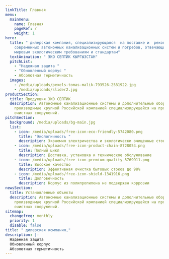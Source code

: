 ```yaml
---
linkTitle: Главная
menu:
  mainmenu:
    name: Главная
    pageRef: /
    weight: 1
hero:
  title: " дилерская компания, специализирующаяся  на поставке и  реконструкции
    современных автономных канализационных систем и погребов, отвечающие всем
    мировым экологическим требованиям и стандартам"
  textAnimation: " ЭКО СЕПТИК КЫРГЫЗСТАН"
  pitchList:
    - "Надежная защита "
    - "Обновленный корпус "
    - Абсолютная герметичность
  images:
    - /media/uploads/pexels-tomas-malik-793526-2581922.jpg
    - /media/uploads/slider2.jpg
productSection:
  title: Продукция ЭКО СЕПТИК
  description: Автономные канализационные системы и дополнительные оборудования,
    производимые крупной Российской компанией специализирующейся на производстве
    очистных сооружений.
pitchSection:
  background: /media/uploads/bg-main.jpg
  list:
    - icon: /media/uploads/free-icon-eco-friendly-5742080.png
      title: "Экологичность "
      description: Экономия электричества и экологически очищенные стоки
    - icon: /media/uploads/free-icon-product-chain-8728054.png
      title: Полный цикл
      description: Доставка, установка и техническое обслуживание
    - icon: /media/uploads/free-icon-premium-quality-5769911.png
      title: Высокое качество
      description: Эффективная очистка бытовых стоков до 98%
    - icon: /media/uploads/free-icon-shield-1341916.png
      title: Долговечность
      description: Корпус из полипропилена не подвержен коррозии
newsSection:
  title: Установленные объекты
  description: Автономные канализационные системы и дополнительные оборудования,
    производимые крупной Российской компанией специализирующейся на производстве
    очистных сооружений.
sitemap:
  changefreq: monthly
  priority: 1
  disable: false
title: " дилерская компания,"
description: |-
  Надежная защита
  Обновленный корпус
  Абсолютная герметичность
---
```

